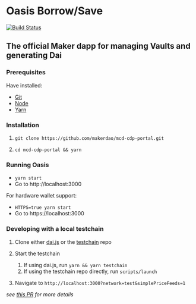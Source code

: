 # Oasis Borrow/Save

[![Build Status](https://travis-ci.com/makerdao/mcd-cdp-portal.svg?token=3BTQxsyAmYGZyiaheNXp&branch=master)](https://travis-ci.com/makerdao/mcd-cdp-portal)

## The official Maker dapp for managing Vaults and generating Dai

### Prerequisites

Have installed:

- [Git](https://git-scm.com/downloads)
- [Node](https://nodejs.org/en/download/)
- [Yarn](https://yarnpkg.com/lang/en/docs/install/)

### Installation

1. `git clone https://github.com/makerdao/mcd-cdp-portal.git`

2. `cd mcd-cdp-portal && yarn`

### Running Oasis

- `yarn start`
- Go to http://localhost:3000

For hardware wallet support:

- `HTTPS=true yarn start`
- Go to https://localhost:3000


### Developing with a local testchain

1. Clone either [dai.js](https://github.com/makerdao/dai.js) or the [testchain](https://github.com/makerdao/testchain) repo

2. Start the testchain
      1. If using dai.js, run `yarn && yarn testchain`
      2. If using the testchain repo directly, run `scripts/launch`


3. Navigate to `http://localhost:3000?network=test&simplePriceFeeds=1`


_see [this PR](https://github.com/makerdao/mcd-cdp-portal/pull/26) for more details_
